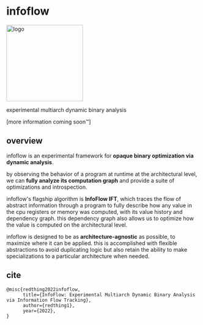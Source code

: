
# infoflow

<img alt="logo" src="media/logo.png" width="200" />

experimental multiarch dynamic binary analysis

\[more information coming soon™\]

## overview

infoflow is an experimental framework for **opaque binary optimization via dynamic analysis**.

by observing the behavior of a program at runtime at the architectural level, we can **fully analyze its computation graph** and provide a suite of optimizations and introspection.

infoflow's flagship algorithm is **InfoFlow IFT**, which traces the flow of abstract information through a program to fully describe how any value in the cpu registers or memory was computed, with its value history and dependency graph. this dependency graph also allows us to optimize how the value is computed on the architectural level.

infoflow is designed to be as **architecture-agnostic** as possible, to maximize where it can be applied. this is accomplished with flexible abstractions to avoid duplicating logic but also retain the ability to make specializations to a particular architecture when needed.

## cite

```
@misc{redthing2022infoflow,
      title={InfoFlow: Experimental Multiarch Dynamic Binary Analysis via Information Flow Tracking},
      author={redthing1},
      year={2022},
}
```
